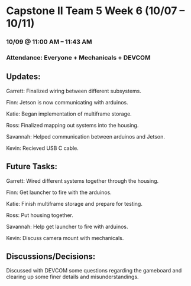 # Capstone II Team 5 Week 6 (10/07 – 10/11)

### 10/09 @ 11:00 AM – 11:43 AM

### Attendance: Everyone + Mechanicals + DEVCOM

## Updates:

Garrett: Finalized wiring between different subsystems.

Finn: Jetson is now communicating with arduinos.

Katie: Began implementation of multiframe storage.

Ross: Finalized mapping out systems into the housing.

Savannah: Helped communication between arduinos and Jetson.

Kevin: Recieved USB C cable.

## Future Tasks:

Garrett: Wired different systems together through the housing.

Finn: Get launcher to fire with the arduinos.

Katie: Finish multiframe storage and prepare for testing.

Ross: Put housing together.

Savannah: Help get launcher to fire with arduinos.

Kevin: Discuss camera mount with mechanicals.

## Discussions/Decisions:

Discussed with DEVCOM some questions regarding the gameboard and clearing up some finer details and misunderstandings.
